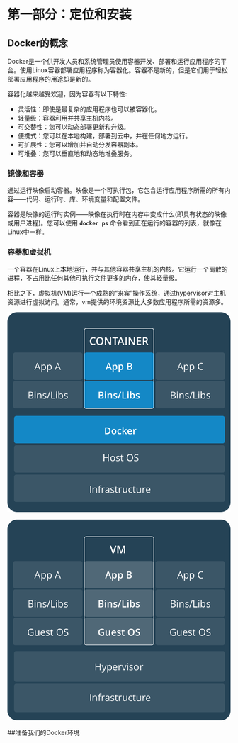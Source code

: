 # 第一部分：定位和安装

## Docker的概念

Docker是一个供开发人员和系统管理员使用容器开发、部署和运行应用程序的平台。使用Linux容器部署应用程序称为容器化。容器不是新的，但是它们用于轻松部署应用程序的用途却是新的。

容器化越来越受欢迎，因为容器有以下特性:

- 灵活性：即使是最复杂的应用程序也可以被容器化。
- 轻量级：容器利用并共享主机内核。
- 可交替性：您可以动态部署更新和升级。
- 便携式：您可以在本地构建，部署到云中，并在任何地方运行。
- 可扩展性：您可以增加并自动分发容器副本。
- 可堆叠：您可以垂直地和动态地堆叠服务。

### 镜像和容器

通过运行映像启动容器。映像是一个可执行包，它包含运行应用程序所需的所有内容——代码、运行时、库、环境变量和配置文件。

容器是映像的运行时实例——映像在执行时在内存中变成什么(即具有状态的映像或用户进程)。您可以使用 **```docker ps```** 命令看到正在运行的容器的列表，就像在Linux中一样。

### 容器和虚拟机

一个容器在Linux上本地运行，并与其他容器共享主机的内核。它运行一个离散的进程，不占用比任何其他可执行文件更多的内存，使其轻量级。

相比之下，虚拟机(VM)运行一个成熟的“来宾”操作系统，通过hypervisor对主机资源进行虚拟访问。通常，vm提供的环境资源比大多数应用程序所需的资源多。

![](assets/003/20190116-d8681d0d.png)  

![](assets/003/20190116-52a1eccb.png)  


##准备我们的Docker环境
